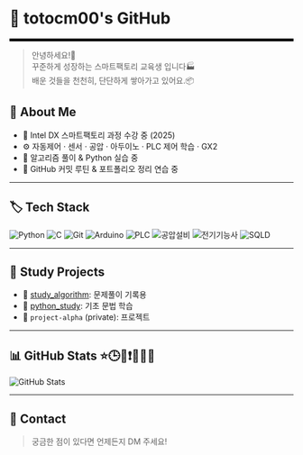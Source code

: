 # 🌿 totocm00's GitHub
<hr style="border: 2px solid black;">

> 안녕하세요!🚗  
> 꾸준하게 성장하는 스마트팩토리 교육생 입니다🏭  
> 배운 것들을 천천히, 단단하게 쌓아가고 있어요.📦   

## 🌊 About Me

- 🌿 Intel DX 스마트팩토리 과정 수강 중 (2025)  
- ⚙️ 자동제어 · 센서 · 공압 · 아두이노 · PLC 제어 학습 · GX2  
- 🧩 알고리즘 풀이 & Python 실습 중  
- 🚀 GitHub 커밋 루틴 & 포트폴리오 정리 연습 중  

---

## 🏷️ Tech Stack

<!-- 자연 + 시원한 느낌의 색상 구성 -->
![Python](https://img.shields.io/badge/Python-88CCF1?style=for-the-badge&logo=python&logoColor=white)
![C](https://img.shields.io/badge/C-82C4C3?style=for-the-badge&logo=c&logoColor=white)
![Git](https://img.shields.io/badge/Git-6BCB77?style=for-the-badge&logo=git&logoColor=white)
![Arduino](https://img.shields.io/badge/Arduino-00BFA6?style=for-the-badge&logo=arduino&logoColor=white)
![PLC](https://img.shields.io/badge/Mitsubishi_PLC-4DD091?style=for-the-badge&logo=codeforces&logoColor=white)
![공압설비](https://img.shields.io/badge/공압설비-40BFC1?style=for-the-badge&logo=leaflet&logoColor=white)
![전기기능사](https://img.shields.io/badge/전기기능사-30A9DE?style=for-the-badge&logo=electrical-engineering&logoColor=white)
![SQLD](https://img.shields.io/badge/SQLD-70C1B3?style=for-the-badge&logo=mysql&logoColor=white)

---

## 🌿 Study Projects

- 📘 [study_algorithm](https://github.com/totocm00/study_algorithm): 문제풀이 기록용
- 🧪 [python_study](https://github.com/totocm00/python_study): 기초 문법 학습
- 🚚 `project-alpha` (private): 프로젝트

---

## 📊 GitHub Stats ⭐🕒🔀❗🧑‍🤝‍🧑

![GitHub Stats](https://github-readme-stats.vercel.app/api?username=totocm00&show_icons=true&theme=vue&count_private=true)

---

## 🌼 Contact
> 궁금한 점이 있다면 언제든지 DM 주세요!  


<!--
 ✨ _special_ ✨
- 🔭 I’m currently working on ...
- 🌱 I’m currently learning ...
- 👯 I’m looking to collaborate on ...
- 🤔 I’m looking for help with ...
- 💬 Ask me about ...
- 📫 How to reach me: ...
- 😄 Pronouns: ...
- ⚡ Fun fact: ...
-->
